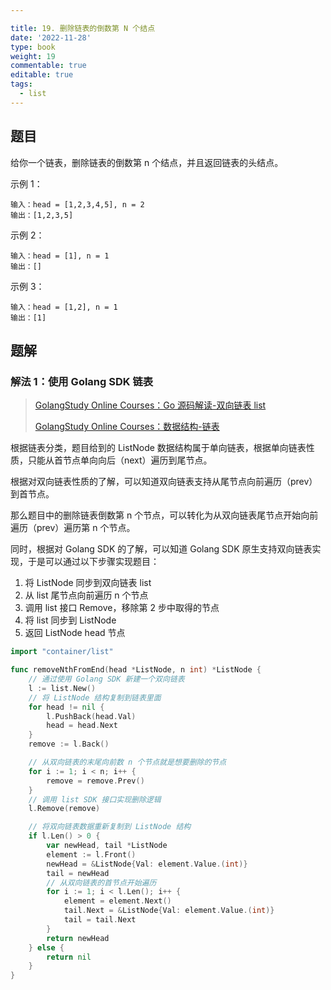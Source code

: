 ```yaml
---

title: 19. 删除链表的倒数第 N 个结点
date: '2022-11-28'
type: book
weight: 19
commentable: true
editable: true
tags:
  - list
---
```


## 题目

给你一个链表，删除链表的倒数第 n 个结点，并且返回链表的头结点。

示例 1：

```text
输入：head = [1,2,3,4,5], n = 2
输出：[1,2,3,5]
```

示例 2：

```text
输入：head = [1], n = 1
输出：[]
```

示例 3：

```text
输入：head = [1,2], n = 1
输出：[1]
```

## 题解

### 解法 1：使用 Golang SDK 链表

> [GolangStudy Online Courses：Go 源码解读-双向链表 list](https://golangstudy.tech/course/golang/go-源码解读-双向链表list)
> 
> [GolangStudy Online Courses：数据结构-链表](https://golangstudy.tech/course/golang/数据结构-链表)

根据链表分类，题目给到的 ListNode 数据结构属于单向链表，根据单向链表性质，只能从首节点单向向后（next）遍历到尾节点。

根据对双向链表性质的了解，可以知道双向链表支持从尾节点向前遍历（prev）到首节点。

那么题目中的删除链表倒数第 n 个节点，可以转化为从双向链表尾节点开始向前遍历（prev）遍历第 n 个节点。

同时，根据对 Golang SDK 的了解，可以知道 Golang SDK 原生支持双向链表实现，于是可以通过以下步骤实现题目：

1. 将 ListNode 同步到双向链表 list
2. 从 list 尾节点向前遍历 n 个节点
3. 调用 list 接口 Remove，移除第 2 步中取得的节点
4. 将 list 同步到 ListNode
5. 返回 ListNode head 节点

```go
import "container/list"

func removeNthFromEnd(head *ListNode, n int) *ListNode {
	// 通过使用 Golang SDK 新建一个双向链表
	l := list.New()
	// 将 ListNode 结构复制到链表里面
	for head != nil {
		l.PushBack(head.Val)
		head = head.Next
	}
	remove := l.Back()

	// 从双向链表的末尾向前数 n 个节点就是想要删除的节点
	for i := 1; i < n; i++ {
		remove = remove.Prev()
	}
	// 调用 list SDK 接口实现删除逻辑
	l.Remove(remove)

	// 将双向链表数据重新复制到 ListNode 结构
	if l.Len() > 0 {
		var newHead, tail *ListNode
		element := l.Front()
		newHead = &ListNode{Val: element.Value.(int)}
		tail = newHead
		// 从双向链表的首节点开始遍历
		for i := 1; i < l.Len(); i++ {
			element = element.Next()
			tail.Next = &ListNode{Val: element.Value.(int)}
			tail = tail.Next
		}
		return newHead
	} else {
		return nil
	}
}
```